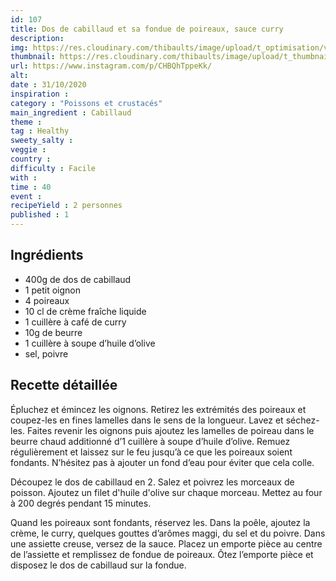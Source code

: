 ```yaml
---
id: 107
title: Dos de cabillaud et sa fondue de poireaux, sauce curry
description: 
img: https://res.cloudinary.com/thibaults/image/upload/t_optimisation/v1604261423/Recipes/20201031_cabillaud_poireau.jpg
thumbnail: https://res.cloudinary.com/thibaults/image/upload/t_thumbnail_josie/v1604261423/Recipes/20201031_cabillaud_poireau.jpg
url: https://www.instagram.com/p/CHBQhTppeKk/
alt: 
date : 31/10/2020
inspiration : 
category : "Poissons et crustacés"
main_ingredient : Cabillaud
theme : 
tag : Healthy
sweety_salty : 
veggie : 
country :
difficulty : Facile
with : 
time : 40
event :
recipeYield : 2 personnes
published : 1
---
```


## Ingrédients
 - 400g de dos de cabillaud
 - 1 petit oignon
 - 4 poireaux
 - 10 cl de crème fraîche liquide
 - 1 cuillère à café de curry
 - 10g de beurre
 - 1 cuillère à soupe d’huile d’olive
 - sel, poivre

## Recette détaillée
Épluchez et émincez les oignons. Retirez les extrémités des poireaux et coupez-les en fines lamelles dans le sens de la longueur. Lavez et séchez-les. Faites revenir les oignons puis ajoutez les lamelles de poireau dans le beurre chaud additionné d’1 cuillère à soupe d’huile d’olive. Remuez régulièrement et laissez sur le feu jusqu’à ce que les poireaux soient fondants. N’hésitez pas à ajouter un fond d’eau pour éviter que cela colle.

Découpez le dos de cabillaud en 2. Salez et poivrez les morceaux de poisson. Ajoutez un filet d'huile d'olive sur chaque morceau. Mettez au four à 200 degrés pendant 15 minutes.

Quand les poireaux sont fondants, réservez les. Dans la poêle, ajoutez la crème, le curry, quelques gouttes d’arômes maggi, du sel et du poivre. Dans une assiette creuse, versez de la sauce. Placez un emporte pièce au centre de l’assiette et remplissez de fondue de poireaux. Ôtez l’emporte pièce et disposez le dos de cabillaud sur la fondue.